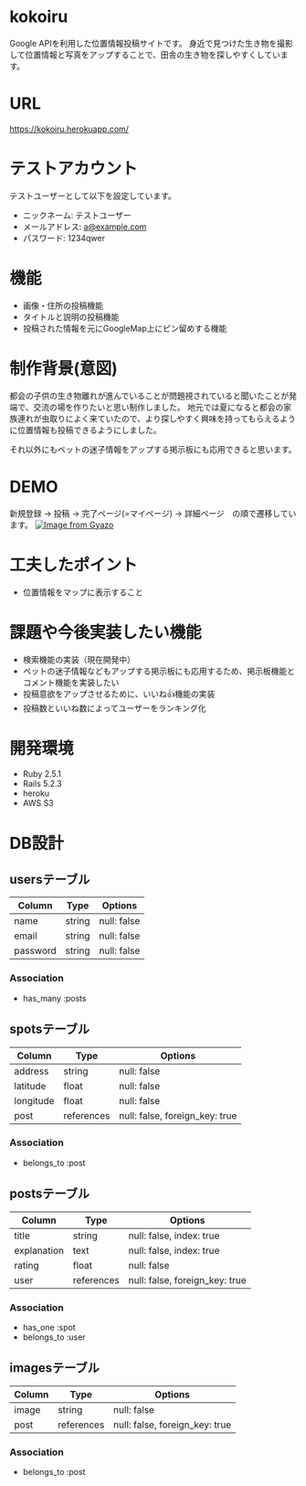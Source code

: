 # **kokoiru**
Google APIを利用した位置情報投稿サイトです。
身近で見つけた生き物を撮影して位置情報と写真をアップすることで、田舎の生き物を探しやすくしています。

# URL
https://kokoiru.herokuapp.com/

# テストアカウント
テストユーザーとして以下を設定しています。
- ニックネーム:   テストユーザー
- メールアドレス:  a@example.com
- パスワード:     1234qwer

# 機能
- 画像・住所の投稿機能
- タイトルと説明の投稿機能
- 投稿された情報を元にGoogleMap上にピン留めする機能

# 制作背景(意図)
都会の子供の生き物離れが進んでいることが問題視されていると聞いたことが発端で、交流の場を作りたいと思い制作しました。
地元では夏になると都会の家族連れが虫取りによく来ていたので、より探しやすく興味を持ってもらえるように位置情報も投稿できるようにしました。

それ以外にもペットの迷子情報をアップする掲示板にも応用できると思います。

# DEMO
新規登録 → 投稿 → 完了ページ(=マイページ) → 詳細ページ　の順で遷移しています。
[![Image from Gyazo](https://i.gyazo.com/1f8aeb5a6b23d405857400d295592c3c.gif)](https://gyazo.com/1f8aeb5a6b23d405857400d295592c3c)

# 工夫したポイント
- 位置情報をマップに表示すること

# 課題や今後実装したい機能
- 検索機能の実装（現在開発中）
- ペットの迷子情報などもアップする掲示板にも応用するため、掲示板機能とコメント機能を実装したい
- 投稿意欲をアップさせるために、いいね👍機能の実装
- 投稿数といいね数によってユーザーをランキング化


# 開発環境
- Ruby 2.5.1
- Rails 5.2.3
- heroku
- AWS S3

# DB設計

## usersテーブル
|Column|Type|Options|
|------|----|-------|
|name|string|null: false|
|email|string|null: false|
|password|string|null: false|

### Association
- has_many :posts

## spotsテーブル
|Column|Type|Options|
|------|----|-------|
|address|string|null: false|
|latitude|float|null: false|
|longitude|float|null: false|
|post|references|null: false, foreign_key: true|

### Association
- belongs_to :post

## postsテーブル
|Column|Type|Options|
|------|----|-------|
|title|string|null: false, index: true|
|explanation|text|null: false, index: true|
|rating|float|null: false|
|user|references|null: false, foreign_key: true|

### Association
- has_one :spot
- belongs_to :user

## imagesテーブル
|Column|Type|Options|
|------|----|-------|
|image|string|null: false|
|post|references|null: false, foreign_key: true|

### Association
- belongs_to :post